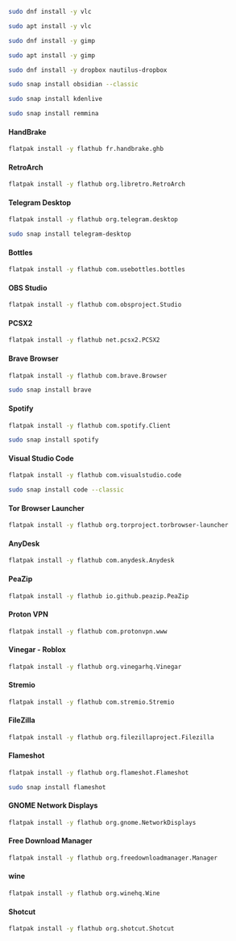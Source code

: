 ```bash
sudo dnf install -y vlc

```

```bash
sudo apt install -y vlc

```

```bash
sudo dnf install -y gimp

```

```bash
sudo apt install -y gimp

```

```bash
sudo dnf install -y dropbox nautilus-dropbox

```

```bash
sudo snap install obsidian --classic

```

```bash
sudo snap install kdenlive

```

```bash
sudo snap install remmina

```

#### HandBrake
```bash
flatpak install -y flathub fr.handbrake.ghb

```
#### RetroArch
```bash
flatpak install -y flathub org.libretro.RetroArch

```
#### Telegram Desktop
```bash
flatpak install -y flathub org.telegram.desktop

```

```bash
sudo snap install telegram-desktop

```

#### Bottles
```bash
flatpak install -y flathub com.usebottles.bottles

```
#### OBS Studio
```bash
flatpak install -y flathub com.obsproject.Studio

```
#### PCSX2
```bash
flatpak install -y flathub net.pcsx2.PCSX2

```
#### Brave Browser
```bash
flatpak install -y flathub com.brave.Browser

```

```bash
sudo snap install brave

```

#### Spotify
```bash
flatpak install -y flathub com.spotify.Client

```

```bash
sudo snap install spotify

```

#### Visual Studio Code
```bash
flatpak install -y flathub com.visualstudio.code

```

```bash
sudo snap install code --classic

```

#### Tor Browser Launcher
```bash
flatpak install -y flathub org.torproject.torbrowser-launcher

```

#### AnyDesk
```bash
flatpak install -y flathub com.anydesk.Anydesk

```

#### PeaZip
```bash
flatpak install -y flathub io.github.peazip.PeaZip

```

#### Proton VPN
```bash
flatpak install -y flathub com.protonvpn.www

```

#### Vinegar - Roblox
```bash
flatpak install -y flathub org.vinegarhq.Vinegar

```

#### Stremio
```bash
flatpak install -y flathub com.stremio.Stremio

```

#### FileZilla
```bash
flatpak install -y flathub org.filezillaproject.Filezilla

```

#### Flameshot
```bash
flatpak install -y flathub org.flameshot.Flameshot

```

```bash
sudo snap install flameshot

```

#### GNOME Network Displays
```bash
flatpak install -y flathub org.gnome.NetworkDisplays

```

#### Free Download Manager
```bash
flatpak install -y flathub org.freedownloadmanager.Manager

```

#### wine
```bash
flatpak install -y flathub org.winehq.Wine

```

#### Shotcut
```bash
flatpak install -y flathub org.shotcut.Shotcut

```
